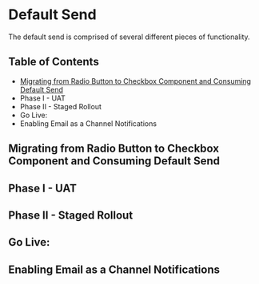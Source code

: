 # Default Send 
The default send is comprised of several different pieces of functionality. 

## Table of Contents
- [Migrating from Radio Button to Checkbox Component and Consuming Default Send](Migrating-from-Radio-Button-to-Checkbox-Component-and-Consuming-Default-Send)
- Phase I - UAT
- Phase II - Staged Rollout
- Go Live:
- Enabling Email as a Channel Notifications

## Migrating from Radio Button to Checkbox Component and Consuming Default Send

## Phase I - UAT 

## Phase II - Staged Rollout 

## Go Live: 


## Enabling Email as a Channel Notifications

